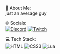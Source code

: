 💫 About Me:<br>
just an average guy

🌐 Socials:<br>
[![Discord](https://img.shields.io/badge/Discord-%237289DA.svg?logo=discord&logoColor=white)](https://discord.gg/https://discord.gg/hfKsx3DC2S) [![Twitch](https://img.shields.io/badge/Twitch-%239146FF.svg?logo=Twitch&logoColor=white)](https://twitch.tv/jozinblaze)

💻 Tech Stack:<br>
![HTML](https://img.shields.io/badge/HTML5-E34F26?style=for-the-badge&logo=html5&logoColor=white) ![CSS3](https://img.shields.io/badge/css3-%231572B6.svg?style=for-the-badge&logo=css3&logoColor=white) ![Lua](https://img.shields.io/badge/lua-%232C2D72.svg?style=for-the-badge&logo=lua&logoColor=white) 
